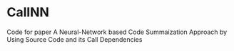 # CallNN
Code for paper A Neural-Network based Code Summaization Approach by Using Source Code and its Call Dependencies

